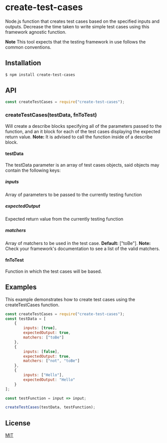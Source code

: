 # create-test-cases

Node.js function that creates test cases based on the specified inputs and outputs.
Decrease the time taken to write simple test cases using this framework agnostic function.

**Note** This tool expects that the testing framework in use follows the common conventions.

## Installation

```sh
$ npm install create-test-cases
```

## API

```js
const createTestCases = require("create-test-cases");
```

### createTestCases(testData, fnToTest)

Will create a describe blocks specifying all of the parameters passed to the function, and an it block
for each of the test cases displaying the expected return value.
**Note:** It is advised to call the function inside of a describe block.

#### testData

The testData parameter is an array of test cases objects, said objects may contain the following keys:

##### inputs

Array of parameters to be passed to the currently testing function

##### expectedOutput

Expected return value from the currently testing function

##### matchers

Array of matchers to be used in the test case. **Default:** ["toBe"].
**Note:** Check your framework's documentation to see a list of the valid matchers.

#### fnToTest

Function in which the test cases will be based.

## Examples

This example demonstrates how to create test cases using the createTestCases function.

```js
const createTestCases = require("create-test-cases");
const testData = [
	{
		inputs: [true],
		expectedOutput: true,
		matchers: ["toBe"]
	},
	{
		inputs: [false],
		expectedOutput: true,
		matchers: ["not", "toBe"]
	},
	{
		inputs: ["Hello"],
		expectedOutput: "Hello"
	}
];

const testFunction = input => input;

createTestCases(testData, testFunction);
```

## License

[MIT](LICENSE)
